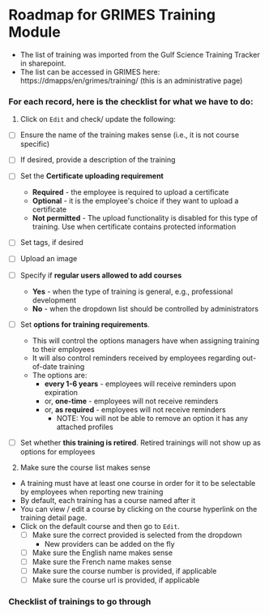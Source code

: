 # Roadmap for GRIMES Training Module

- The list of training was imported from the Gulf Science Training Tracker in sharepoint.
- The list can be accessed in GRIMES here: https://dmapps/en/grimes/training/ (this is an administrative page)

### For each record, here is the checklist for what we have to do:

1. Click on `Edit` and check/ update the following:

- [ ] Ensure the name of the training makes sense (i.e., it is not course specific)
- [ ] If desired, provide a description of the training
- [ ] Set the **Certificate uploading requirement**
    - **Required** - the employee is required to upload a certificate
    - **Optional** - it is the employee's choice if they want to upload a certificate
    - **Not permitted** - The upload functionality is disabled for this type of training. Use when certificate contains protected information
- [ ] Set tags, if desired
- [ ] Upload an image
- [ ] Specify if **regular users allowed to add courses**
    - **Yes** - when the type of training is general, e.g., professional development
    - **No** - when the dropdown list should be controlled by administrators
- [ ] Set **options for training requirements**.
    - This will control the options managers have when assigning training to their employees
    - It will also control reminders received by employees regarding out-of-date training
    - The options are:
        - **every 1-6 years** - employees will receive reminders upon expiration
        - or, **one-time** - employees will not receive reminders
        - or, **as required** - employees will not receive reminders
            - NOTE: You will not be able to remove an option it has any attached profiles
- [ ] Set whether **this training is retired**. Retired trainings will not show up as options for employees


2. Make sure the course list makes sense

- A training must have at least one course in order for it to be selectable by employees when reporting new training
- By default, each training has a course named after it
- You can view / edit a course by clicking on the course hyperlink on the training detail page.
- Click on the default course and then go to `Edit`.
    - [ ] Make sure the correct provided is selected from the dropdown
        - New providers can be added on the fly
    - [ ] Make sure the English name makes sense
    - [ ] Make sure the French name makes sense
    - [ ] Make sure the course number is provided, if applicable
    - [ ] Make sure the course url is provided, if applicable
  
### Checklist of trainings to go through

